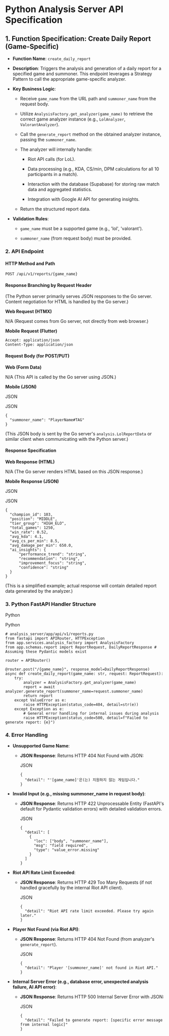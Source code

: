 # Python Analysis Server API Specification

## 1. Function Specification: Create Daily Report (Game-Specific)

- **Function Name**: `create_daily_report`
    
- **Description**: Triggers the analysis and generation of a daily report for a specified game and summoner. This endpoint leverages a Strategy Pattern to call the appropriate game-specific analyzer.
    
- **Key Business Logic**:
    
    - Receive `game_name` from the URL path and `summoner_name` from the request body.
        
    - Utilize `AnalysisFactory.get_analyzer(game_name)` to retrieve the correct game analyzer instance (e.g., `LolAnalyzer`, `ValorantAnalyzer`).
        
    - Call the `generate_report` method on the obtained analyzer instance, passing the `summoner_name`.
        
    - The analyzer will internally handle:
        
        - Riot API calls (for LoL).
            
        - Data processing (e.g., KDA, CS/min, DPM calculations for all 10 participants in a match).
            
        - Interaction with the database (Supabase) for storing raw match data and aggregated statistics.
            
        - Integration with Google AI API for generating insights.
            
    - Return the structured report data.
        
- **Validation Rules**:
    
    - `game_name` must be a supported game (e.g., 'lol', 'valorant').
        
    - `summoner_name` (from request body) must be provided.
        

### 2. API Endpoint

#### HTTP Method and Path

```
POST /api/v1/reports/{game_name}
```

#### Response Branching by Request Header

(The Python server primarily serves JSON responses to the Go server. Content negotiation for HTML is handled by the Go server.)

**Web Request (HTMX)**

N/A (Request comes from Go server, not directly from web browser.)

**Mobile Request (Flutter)**

```
Accept: application/json
Content-Type: application/json
```

#### Request Body (for POST/PUT)

**Web (Form Data)**

N/A (This API is called by the Go server using JSON.)

**Mobile (JSON)**

JSON

JSON

```
{
  "summoner_name": "PlayerName#TAG"
}
```

(This JSON body is sent by the Go server's `analysis.LolReportData` or similar client when communicating with the Python server.)

#### Response Specification

**Web Response (HTML)**

N/A (The Go server renders HTML based on this JSON response.)

**Mobile Response (JSON)**

JSON

JSON

```
{
  "champion_id": 103,
  "position": "MIDDLE",
  "tier_group": "HIGH_ELO",
  "total_games": 1250,
  "win_rate": 0.52,
  "avg_kda": 4.1,
  "avg_cs_per_min": 8.5,
  "avg_damage_per_min": 650.0,
  "ai_insights": {
      "performance_trend": "string",
      "recommendation": "string",
      "improvement_focus": "string",
      "confidence": "string"
  }
}
```

(This is a simplified example; actual response will contain detailed report data generated by the analyzer.)

### 3. Python FastAPI Handler Structure

Python

Python

```
# analysis_server/app/api/v1/reports.py
from fastapi import APIRouter, HTTPException
from app.services.analysis_factory import AnalysisFactory
from app.schemas.report import ReportRequest, DailyReportResponse # Assuming these Pydantic models exist

router = APIRouter()

@router.post("/{game_name}", response_model=DailyReportResponse)
async def create_daily_report(game_name: str, request: ReportRequest):
    try:
        analyzer = AnalysisFactory.get_analyzer(game_name)
        report = await analyzer.generate_report(summoner_name=request.summoner_name)
        return report
    except ValueError as e:
        raise HTTPException(status_code=404, detail=str(e))
    except Exception as e:
        # General error handling for internal issues during analysis
        raise HTTPException(status_code=500, detail=f"Failed to generate report: {e}")

```

### 4. Error Handling

- **Unsupported Game Name**:
    
    - **JSON Response**: Returns HTTP 404 Not Found with JSON:
        
        JSON
        
        ```
        {
          "detail": "'[game_name]'은(는) 지원하지 않는 게임입니다."
        }
        ```
        
- **Invalid Input (e.g., missing summoner_name in request body)**:
    
    - **JSON Response**: Returns HTTP 422 Unprocessable Entity (FastAPI's default for Pydantic validation errors) with detailed validation errors.
        
        JSON
        
        ```
        {
          "detail": [
            {
              "loc": ["body", "summoner_name"],
              "msg": "field required",
              "type": "value_error.missing"
            }
          ]
        }
        ```
        
- **Riot API Rate Limit Exceeded**:
    
    - **JSON Response**: Returns HTTP 429 Too Many Requests (if not handled gracefully by the internal Riot API client).
        
        JSON
        
        ```
        {
          "detail": "Riot API rate limit exceeded. Please try again later."
        }
        ```
        
- **Player Not Found (via Riot API)**:
    
    - **JSON Response**: Returns HTTP 404 Not Found (from analyzer's `generate_report`).
        
        JSON
        
        ```
        {
          "detail": "Player '[summoner_name]' not found in Riot API."
        }
        ```
        
- **Internal Server Error (e.g., database error, unexpected analysis failure, AI API error)**:
    
    - **JSON Response**: Returns HTTP 500 Internal Server Error with JSON:
        
        JSON
        
        ```
        {
          "detail": "Failed to generate report: [specific error message from internal logic]"
        }
        ```